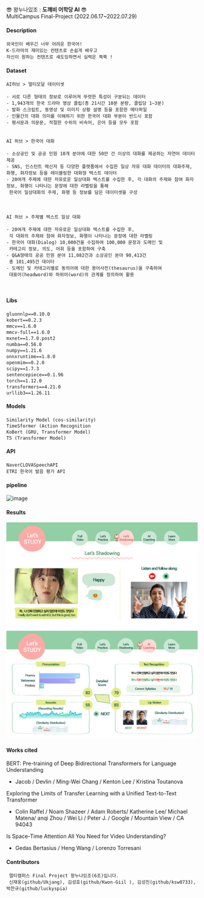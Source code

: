 &#128526; 왕누나있조 : **도꺠비 어학당 AI** &#128526; \
MultiCampus Final-Project (2022.06.17~2022.07.29)
#### Description
 ```
 외국인이 배우긴 너무 어려운 한국어!
 K-드라마의 재미있는 컨텐츠로 손쉽게 배우고
 자신이 원하는 컨텐츠로 섀도잉하면서 실력은 쭉쭉 !
 ```
#### Dataset
 ```
 AI허브 > 멀티모달 데이터셋

- 서로 다른 형태의 정보로 이루어져 뚜렷한 특성이 구분되는 데이터
- 1,943개의 한국 드라마 영상 클립(총 21시간 10분 분량, 클립당 1~3분)
- 발화 스크립트, 동영상 및 이미지 상황 설명 등을 포함한 메타파일
- 인물간의 대화 의미를 이해하기 위한 한국어 대화 부분이 반드시 포함
- 평서문과 의문문, 적절한 수위의 비속어, 은어 등을 모두 포함


AI 허브 > 한국어 대화

- 소상공인 및 공공 민원 10개 분야에 대한 50만 건 이상의 대화를 제공하는 자연어 데이터 제공
- SNS, 인스턴트 메신저 등 다양한 플랫폼에서 수집한 일상 자유 대화 데이터의 대화주제, 화행, 화자정보 등을 레이블링한 대화형 텍스트 데이터
- 20여개 주제에 대한 자유로운 일상대화 텍스트를 수집한 후, 각 대화의 주제와 참여 화자정보, 화행이 나타나는 문장에 대한 라벨링을 통해
  한국어 일상대화의 주제, 화행 등 정보를 담은 데이터셋을 구성
  


AI 허브 > 주제별 텍스트 일상 대화

- 20여개 주제에 대한 자유로운 일상대화 텍스트를 수집한 후,
  각 대화의 주제와 참여 화자정보, 화행이 나타나는 문장에 대한 라벨링 
- 한국어 대화(Dialog) 10,000건을 수집하여 100,000 문장과 도메인 및
  카테고리 정보, 의도, 어휘 등을 포함하여 구축
- Q&A형태의 공공 민원 분야 11,082건과 소상공인 분야 90,413건
  총 101,495건 데이터
- 도메인 및 카테고리별로 동의어에 대한 용어사전(thesaurus)을 구축하여
  대표어(headword)와 하위어(word)의 관계를 정의하여 활용


 
```
#### Libs
 ```
gluonnlp==0.10.0
kobert==0.2.3
mmcv==1.6.0
mmcv-full==1.6.0
mxnet==1.7.0.post2
numba==0.56.0
numpy==1.21.6
onnxruntime==1.8.0
openmim==0.2.0
scipy==1.7.3
sentencepiece==0.1.96
torch==1.12.0
transformers==4.21.0
urllib3==1.26.11
```
#### Models
 ```
 Similarity Model (cos-similarity)
 TimeSformer (Action Recognition
 KoBert (GRU, Transformer Model)
 T5 (Transformer Model)
```

#### API
 ```
 NaverCLOVASpeechAPI
 ETRI 한국어 발음 평가 API
```
#### pipeline
![image](https://user-images.githubusercontent.com/77912242/181652502-1daccad8-e4b1-4d88-9ae0-fc0c1ab4bf27.png)

#### Results
![result_1](./imgs/git_hub.png)
![result_2](./imgs/git_hub_2.png)
#### Works cited
BERT: Pre-training of Deep Bidirectional Transformers for Language Understanding
- Jacob / Devlin / Ming-Wei Chang / Kenton Lee / Kristina Toutanova

Exploring the Limits of Transfer Learning with a Unified Text-to-Text Transformer 
- Colin Raffel / Noam Shazeer / Adam Roberts/ Katherine Lee/ Michael Matena/ anqi Zhou / Wei Li / Peter J. / Google / Mountain View / CA 94043

Is Space-Time Attention All You Need for Video Understanding?
- Gedas Bertasius / Heng Wang / Lorenzo Torresani 

#### Contributors
```
 멀티캠퍼스 Final Project 왕누나있조(6조)입니다. 
 신재웅(github/Ukjang), 김성호(github/Kwon-Giil ), 김성진(github/ksw0733), 박찬규(github/luckyspia)
